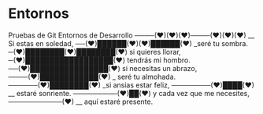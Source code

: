 # Entornos
Pruebas de Git Entornos de Desarrollo
────(♥)(♥)(♥)────(♥)(♥)(♥) __ Si estas en soledad,
──(♥)██████(♥)(♥)██████(♥) _seré tu sombra.
─(♥)████████(♥)████████(♥) si quieres llorar,
─(♥)██████████████████(♥) tendrás mi hombro.
──(♥)████████████████(♥) si necesitas un abrazo,
────(♥)████████████(♥) _ seré tu almohada.
──────(♥)████████(♥) _si ansias estar feliz,
────────(♥)████(♥) __ estaré sonriente.
─────────(♥)██(♥) y cada vez que me necesites,
───────────(♥) __ aquí estaré presente.
